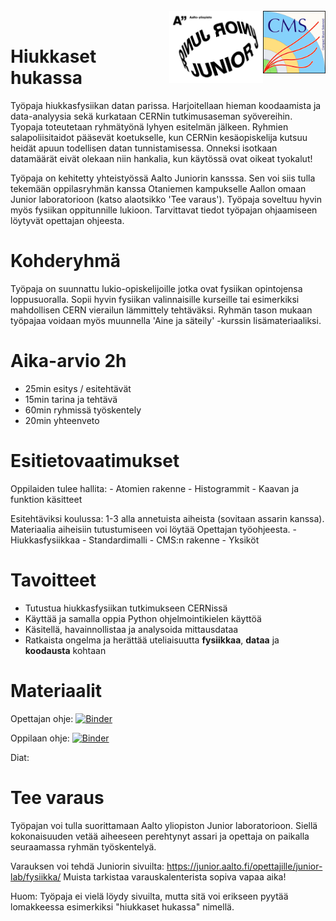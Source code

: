 <br>
 <img src="https://github.com/cms-opendata-education/cms-jupyter-materials-finnish/blob/master/Kuvat/CMSlogo_color_label_1024_May2014.png?raw=true"  align="right" width="100px" title="CMS projektin oma logo">                   
 <img src="https://github.com/cms-opendata-education/cms-jupyter-materials-finnish/blob/master/Kuvat/aaltojunior_logo.PNG?raw=true"  align="right" width="150px" title="CMS projektin oma logo">
 <br>
 
# Hiukkaset hukassa

Työpaja hiukkasfysiikan datan parissa. Harjoitellaan hieman koodaamista ja data-analyysia sekä kurkataan CERNin tutkimusaseman syövereihin. Tyopaja toteutetaan ryhmätyönä lyhyen esitelmän jälkeen. Ryhmien salapoliisitaidot pääsevät koetukselle, kun CERNin kesäopiskelija kutsuu heidät apuun todellisen datan tunnistamisessa. Onneksi isotkaan datamäärät eivät olekaan niin hankalia, kun käytössä ovat oikeat tyokalut! 

Työpaja on kehitetty yhteistyössä Aalto Juniorin kansssa. Sen voi siis tulla tekemään oppilasryhmän kanssa Otaniemen kampukselle Aallon omaan Junior laboratorioon (katso alaotsikko 'Tee varaus'). Työpaja soveltuu hyvin myös fysiikan oppitunnille lukioon. Tarvittavat tiedot työpajan ohjaamiseen löytyvät opettajan ohjeesta.

# Kohderyhmä
Työpaja on suunnattu lukio-opiskelijoille jotka ovat fysiikan opintojensa loppusuoralla.
Sopii hyvin fysiikan valinnaisille kurseille tai esimerkiksi mahdollisen CERN vierailun lämmittely tehtäväksi. Ryhmän tason mukaan työpajaa voidaan myös muunnella 'Aine ja säteily' -kurssin lisämateriaaliksi.

# Aika-arvio 2h
   - 25min esitys / esitehtävät
   - 15min tarina ja tehtävä
   - 60min ryhmissä työskentely
   - 20min yhteenveto

# Esitietovaatimukset
Oppilaiden tulee hallita:
    - Atomien rakenne
    - Histogrammit
    - Kaavan ja funktion käsitteet


Esitehtäviksi koulussa:
1-3 alla annetuista aiheista (sovitaan assarin kanssa). Materiaalia aiheisiin tutustumiseen voi löytää Opettajan työohjeesta.
    - Hiukkasfysiikkaa
    - Standardimalli
    - CMS:n rakenne
    - Yksiköt


# Tavoitteet
* Tutustua hiukkasfysiikan tutkimukseen CERNissä
* Käyttää ja samalla oppia Python ohjelmointikielen käyttöä
* Käsitellä, havainnollistaa ja analysoida  mittausdataa
* Ratkaista ongelma ja herättää uteliaisuutta **fysiikkaa**, **dataa** ja **koodausta** kohtaan


# Materiaalit

Opettajan ohje: [![Binder](https://mybinder.org/badge_logo.svg)](https://mybinder.org/v2/gh/cms-opendata-education/cms-jupyter-materials-finnish.git/master?filepath=Opetusmateriaalit%2FHiukkasetHukassa%2FHiukkasetHukassaOpettaja.ipynb)

Oppilaan ohje: [![Binder](https://mybinder.org/badge_logo.svg)](https://mybinder.org/v2/gh/cms-opendata-education/cms-jupyter-materials-finnish.git/master?filepath=Opetusmateriaalit%2FHiukkasetHukassa%2FHiukkasetHukassaOppilas.ipynb)

Diat: 

# Tee varaus

Työpajan voi tulla suorittamaan Aalto yliopiston Junior laboratorioon. Siellä kokonaisuuden vetää aiheeseen perehtynyt assari ja opettaja on paikalla seuraamassa ryhmän työskentelyä.

Varauksen voi tehdä Juniorin sivuilta: https://junior.aalto.fi/opettajille/junior-lab/fysiikka/
Muista tarkistaa varauskalenterista sopiva vapaa aika!

Huom: Työpaja ei vielä löydy sivuilta, mutta sitä voi erikseen pyytää lomakkeessa esimerkiksi "hiukkaset hukassa" nimellä.



